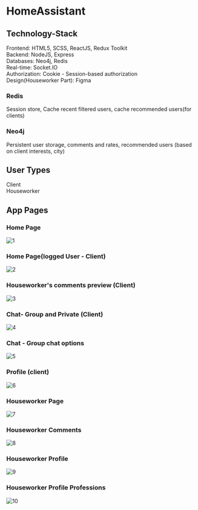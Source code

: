 # HomeAssistant

## Technology-Stack
Frontend: HTML5, SCSS, ReactJS, Redux Toolkit<br />
Backend: NodeJS, Express <br />
Databases: Neo4j, Redis <br />
Real-time: Socket.IO <br />
Authorization: Cookie - Session-based authorization <br />
Design(Houseworker Part): Figma <br />

### Redis
Session store, Cache recent filtered users, cache recommended users(for clients) 

### Neo4j
Persistent user storage, comments and rates, recommended users (based on client interests, city) 

## User Types 
Client <br />
Houseworker

## App Pages
### Home Page
![1](https://github.com/VeckovN/HomeAssistant/assets/56490716/0a16663b-7165-472b-80fe-70faf1747662)

### Home Page(logged User - Client)
![2](https://github.com/VeckovN/HomeAssistant/assets/56490716/fe5158e0-cb78-481f-a526-b84c5ea67b87)

### Houseworker's comments preview (Client)
![3](https://github.com/VeckovN/HomeAssistant/assets/56490716/64a65ee3-bd8d-411d-a3e1-d15f5b2c01c1)

### Chat- Group and Private (Client)
![4](https://github.com/VeckovN/HomeAssistant/assets/56490716/03455253-1d11-48dd-852b-3aa75f72c47c)

### Chat - Group chat options
![5](https://github.com/VeckovN/HomeAssistant/assets/56490716/f9cee19b-fef7-44ee-97f7-f915cc11ff52)

### Profile (client)
![6](https://github.com/VeckovN/HomeAssistant/assets/56490716/3ec37a6d-c4ac-4ab6-8bd8-c24f96e2f88a)

### Houseworker Page
![7](https://github.com/VeckovN/HomeAssistant/assets/56490716/34d75e3e-b5e7-491b-aa04-ee4805efb51b)

### Houseworker Comments
![8](https://github.com/VeckovN/HomeAssistant/assets/56490716/846b1aca-6624-43dc-b087-331167371335)

### Houseworker Profile
![9](https://github.com/VeckovN/HomeAssistant/assets/56490716/b0fa426a-3fd3-4f95-9056-66aa2df937fd)

### Houseworker Profile Professions 
![10](https://github.com/VeckovN/HomeAssistant/assets/56490716/34574d56-316f-44d0-b104-ba94431ecfb0)

